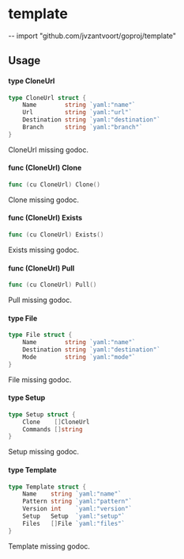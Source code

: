 # template
--
    import "github.com/jvzantvoort/goproj/template"


## Usage

#### type CloneUrl

```go
type CloneUrl struct {
	Name        string `yaml:"name"`
	Url         string `yaml:"url"`
	Destination string `yaml:"destination"`
	Branch      string `yaml:"branch"`
}
```

CloneUrl missing godoc.

#### func (CloneUrl) Clone

```go
func (cu CloneUrl) Clone()
```
Clone missing godoc.

#### func (CloneUrl) Exists

```go
func (cu CloneUrl) Exists()
```
Exists missing godoc.

#### func (CloneUrl) Pull

```go
func (cu CloneUrl) Pull()
```
Pull missing godoc.

#### type File

```go
type File struct {
	Name        string `yaml:"name"`
	Destination string `yaml:"destination"`
	Mode        string `yaml:"mode"`
}
```

File missing godoc.

#### type Setup

```go
type Setup struct {
	Clone    []CloneUrl
	Commands []string
}
```

Setup missing godoc.

#### type Template

```go
type Template struct {
	Name    string `yaml:"name"`
	Pattern string `yaml:"pattern"`
	Version int    `yaml:"version"`
	Setup   Setup  `yaml:"setup"`
	Files   []File `yaml:"files"`
}
```

Template missing godoc.
